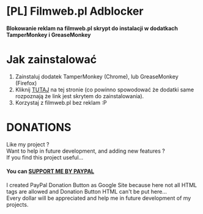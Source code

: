 # [PL] Filmweb.pl Adblocker
**Blokowanie reklam na filmweb.pl skrypt do instalacji w dodatkach TamperMonkey i GreaseMonkey**

# Jak zainstalować
1) Zainstaluj dodatek TamperMonkey (Chrome), lub GreaseMonkey (Firefox)
2) Kliknij [TUTAJ](https://github.com/DominikStyp/javascript-stuff/raw/gh-pages/grease-monkey-scripts/filmweb-ad-blocker/filmweb-adblocker.user.js) na tej stronie (co powinno spowodować że dodatki same rozpoznają że link jest skrytem do zainstalowania).
3) Korzystaj z filmweb.pl bez reklam :P

# DONATIONS
Like my project ?   
Want to help in future development, and adding new features ?   
If you find this project useful...  
#### You can <a href="https://sites.google.com/site/dominikdonationbutton/">SUPPORT ME BY PAYPAL</a>
I created PayPal Donation Button as Google Site because here not all HTML tags are allowed and Donation Button HTML can't be put here...  
Every dollar will be appreciated and help me in future development of my projects. 
